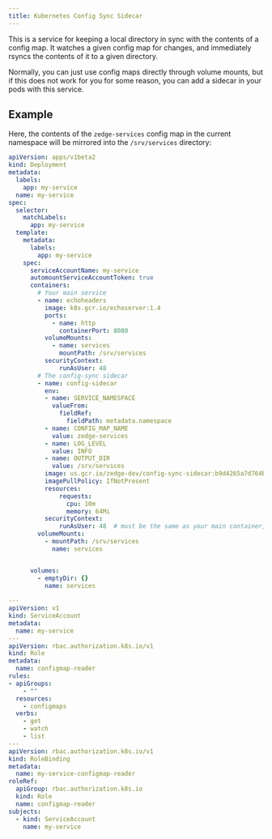 ```yaml
---
title: Kubernetes Config Sync Sidecar
---
```


This is a service for keeping a local directory in sync with the contents of a config map.
It watches a given config map for changes, and immediately rsyncs the contents of it to
a given directory.

Normally, you can just use config maps directly through volume mounts,
but if this does not work for you for some reason, you can add a
sidecar in your pods with this service.

## Example

Here, the contents of the `zedge-services` config map in the current namespace will be mirrored into the
`/srv/services` directory:

```yaml
apiVersion: apps/v1beta2
kind: Deployment
metadata:
  labels:
    app: my-service
  name: my-service
spec:
  selector:
    matchLabels:
      app: my-service
  template:
    metadata:
      labels:
        app: my-service
    spec:
      serviceAccountName: my-service
      automountServiceAccountToken: true
      containers:
        # Your main service
        - name: echoheaders
          image: k8s.gcr.io/echoserver:1.4
          ports:
            - name: http
			  containerPort: 8080
		  volumeMounts:
			- name: services
			  mountPath: /srv/services
          securityContext:
              runAsUser: 48
        # The config-sync sidecar
        - name: config-sidecar
          env:
          - name: SERVICE_NAMESPACE
            valueFrom:
              fieldRef:
                fieldPath: metadata.namespace
          - name: CONFIG_MAP_NAME
            value: zedge-services
          - name: LOG_LEVEL
            value: INFO
          - name: OUTPUT_DIR
            value: /srv/services
          image: us.gcr.io/zedge-dev/config-sync-sidecar:b9d4265a7d764b8fb01e07e97a2b15faf5f8f092
          imagePullPolicy: IfNotPresent
          resources:
              requests:
                cpu: 10m
                memory: 64Mi
          securityContext:
              runAsUser: 48  # must be the same as your main container, since files are written 0600!
        volumeMounts:
          - mountPath: /srv/services
            name: services


      volumes:
        - emptyDir: {}
          name: services
  
---
apiVersion: v1
kind: ServiceAccount
metadata:
  name: my-service
---
apiVersion: rbac.authorization.k8s.io/v1
kind: Role
metadata:
  name: configmap-reader
rules:
- apiGroups:
    - ""
  resources:
    - configmaps
  verbs:
    - get
    - watch
    - list
---
apiVersion: rbac.authorization.k8s.io/v1
kind: RoleBinding
metadata:
  name: my-service-configmap-reader
roleRef:
  apiGroup: rbac.authorization.k8s.io
  kind: Role
  name: configmap-reader
subjects:
  - kind: ServiceAccount
    name: my-service

```
